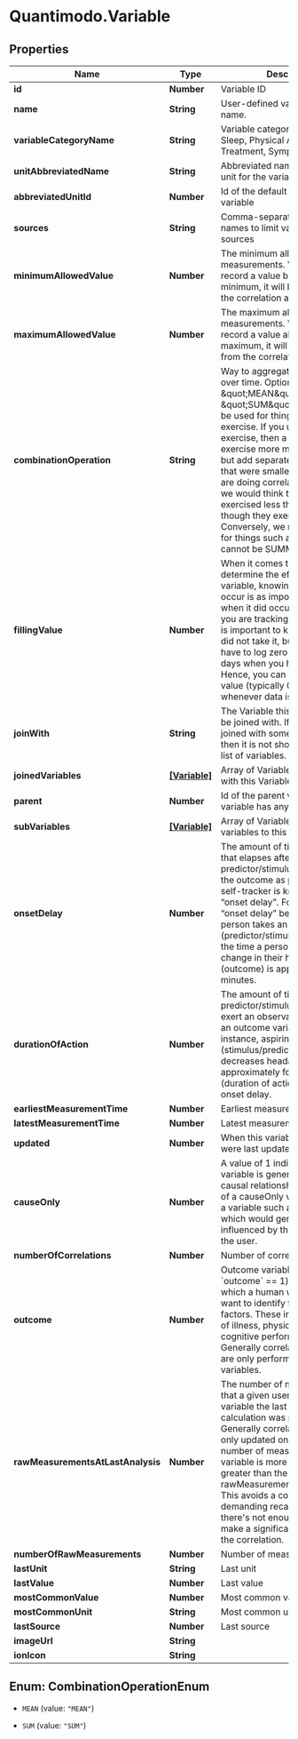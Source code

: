 # Quantimodo.Variable

## Properties
Name | Type | Description | Notes
------------ | ------------- | ------------- | -------------
**id** | **Number** | Variable ID | [optional] 
**name** | **String** | User-defined variable display name. | 
**variableCategoryName** | **String** | Variable category like Mood, Sleep, Physical Activity, Treatment, Symptom, etc. | 
**unitAbbreviatedName** | **String** | Abbreviated name of the default unit for the variable | 
**abbreviatedUnitId** | **Number** | Id of the default unit for the variable | 
**sources** | **String** | Comma-separated list of source names to limit variables to those sources | 
**minimumAllowedValue** | **Number** | The minimum allowed value for measurements. While you can record a value below this minimum, it will be excluded from the correlation analysis. | 
**maximumAllowedValue** | **Number** | The maximum allowed value for measurements. While you can record a value above this maximum, it will be excluded from the correlation analysis. | 
**combinationOperation** | **String** | Way to aggregate measurements over time. Options are \&quot;MEAN\&quot; or \&quot;SUM\&quot;. SUM should be used for things like minutes of exercise.  If you use MEAN for exercise, then a person might exercise more minutes in one day but add separate measurements that were smaller.  So when we are doing correlational analysis, we would think that the person exercised less that day even though they exercised more.  Conversely, we must use MEAN for things such as ratings which cannot be SUMMED. | 
**fillingValue** | **Number** | When it comes to analysis to determine the effects of this variable, knowing when it did not occur is as important as knowing when it did occur. For example, if you are tracking a medication, it is important to know when you did not take it, but you do not have to log zero values for all the days when you haven&#39;t taken it. Hence, you can specify a filling value (typically 0) to insert whenever data is missing. | 
**joinWith** | **String** | The Variable this Variable should be joined with. If the variable is joined with some other variable then it is not shown to user in the list of variables. | 
**joinedVariables** | [**[Variable]**](Variable.md) | Array of Variables that are joined with this Variable | 
**parent** | **Number** | Id of the parent variable if this variable has any parent | 
**subVariables** | [**[Variable]**](Variable.md) | Array of Variables that are sub variables to this Variable | 
**onsetDelay** | **Number** | The amount of time in seconds that elapses after the predictor/stimulus event before the outcome as perceived by a self-tracker is known as the “onset delay”. For example, the “onset delay” between the time a person takes an aspirin (predictor/stimulus event) and the time a person perceives a change in their headache severity (outcome) is approximately 30 minutes. | 
**durationOfAction** | **Number** | The amount of time over which a predictor/stimulus event can exert an observable influence on an outcome variable’s value. For instance, aspirin (stimulus/predictor) typically decreases headache severity for approximately four hours (duration of action) following the onset delay. | 
**earliestMeasurementTime** | **Number** | Earliest measurement time | 
**latestMeasurementTime** | **Number** | Latest measurement time | 
**updated** | **Number** | When this variable or its settings were last updated | 
**causeOnly** | **Number** | A value of 1 indicates that this variable is generally a cause in a causal relationship.  An example of a causeOnly variable would be a variable such as Cloud Cover which would generally not be influenced by the behaviour of the user. | 
**numberOfCorrelations** | **Number** | Number of correlations | 
**outcome** | **Number** | Outcome variables (those with &#x60;outcome&#x60; &#x3D;&#x3D; 1) are variables for which a human would generally want to identify the influencing factors. These include symptoms of illness, physique, mood, cognitive performance, etc.  Generally correlation calculations are only performed on outcome variables. | 
**rawMeasurementsAtLastAnalysis** | **Number** | The number of measurements that a given user had for this variable the last time a correlation calculation was performed. Generally correlation values are only updated once the current number of measurements for a variable is more than 10% greater than the rawMeasurementsAtLastAnalysis.  This avoids a computationally-demanding recalculation when there&#39;s not enough new data to make a significant difference in the correlation. | 
**numberOfRawMeasurements** | **Number** | Number of measurements | 
**lastUnit** | **String** | Last unit | 
**lastValue** | **Number** | Last value | 
**mostCommonValue** | **Number** | Most common value | 
**mostCommonUnit** | **String** | Most common unit | 
**lastSource** | **Number** | Last source | 
**imageUrl** | **String** |  | [optional] 
**ionIcon** | **String** |  | [optional] 


<a name="CombinationOperationEnum"></a>
## Enum: CombinationOperationEnum


* `MEAN` (value: `"MEAN"`)

* `SUM` (value: `"SUM"`)




